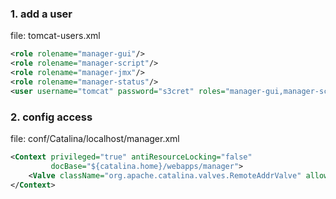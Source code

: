 ### 1. add a user
file: tomcat-users.xml
```xml
<role rolename="manager-gui"/>
<role rolename="manager-script"/>
<role rolename="manager-jmx"/>
<role rolename="manager-status"/>
<user username="tomcat" password="s3cret" roles="manager-gui,manager-script,manager-jmx"/>

```

### 2. config access
file:  conf/Catalina/localhost/manager.xml 

```xml
<Context privileged="true" antiResourceLocking="false" 
         docBase="${catalina.home}/webapps/manager">
    <Valve className="org.apache.catalina.valves.RemoteAddrValve" allow="^.*$" />
</Context>
```
